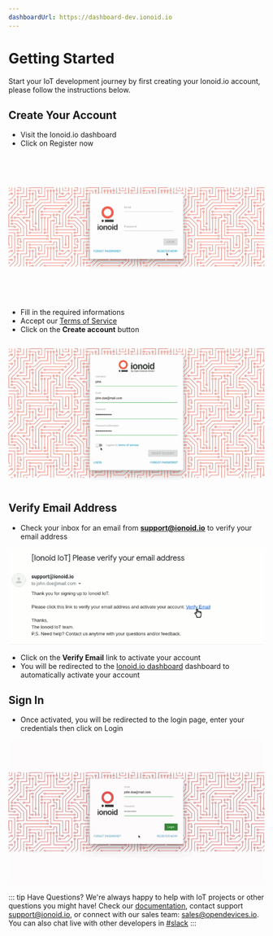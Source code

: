 ```yaml
---
dashboardUrl: https://dashboard-dev.ionoid.io
---
```


# Getting Started

Start your IoT development journey by first creating your Ionoid.io account,
please follow the instructions below.

## Create Your Account

- Visit the <a :href="$frontmatter.dashboardUrl" target="_blank">Ionoid.io dashboard</a>
- Click on <a :href="$frontmatter.dashboardUrl+'/register'" target="_blank">Register now</a>

![Go to register page](/steps/go_to_register_page.gif)

- Fill in the required informations
- Accept our [Terms of Service](https://ionoid.io/terms/)
- Click on the **Create account** button

![Fill out personal informations](/steps/enter_register_informations.gif)

## Verify Email Address

- Check your inbox for an email from **support@ionoid.io** to verify your email
address

![Verify email address](/steps/verify_your_email_message.gif)

- Click on the **Verify Email** link to activate your account
- You will be redirected to the [Ionoid.io dashboard](https://dashboard.ionoid.io)
dashboard to automatically activate your account

## Sign In
- Once activated, you will be redirected to the login page, enter your
  credentials then click on <a :href="$frontmatter.dashboardUrl+'/login'" target="_blank">Login</a>

![Login to account](/steps/login.gif)

::: tip Have Questions?
We're always happy to help with IoT projects or other questions you might have!
Check our [documentation](https://docs.ionoid.io/#/), contact
support <support@ionoid.io>, or connect with our sales team: sales@opendevices.io.
You can also chat live with other developers in  [#slack](https://ionoidcommunity.slack.com/join/shared_invite/enQtODAzODgwOTIyMDY4LWExNWVmMDJhMDE2YWYyMjE3N2FlOGNlZjM4NDlmYmM5MmNhYWY1ZTZmOWMwYTYxYTMxNTQzODYzYmRmODMzOWI)
:::
